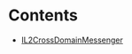 

# Contents
- [IL2CrossDomainMessenger](IL2CrossDomainMessenger.sol/interface.IL2CrossDomainMessenger.md)
